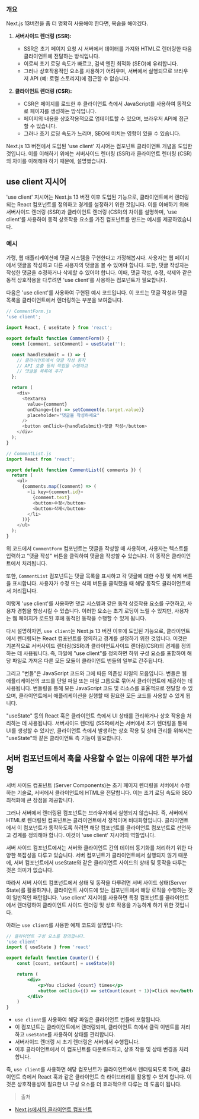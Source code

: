 ### 개요

Next.js 13버전을 좀 더 명확히 사용해야 한다면, 복습을 해야겠다.

1. **서버사이드 렌더링 (SSR):**

    - SSR은 초기 페이지 요청 시 서버에서 데이터를 가져와 HTML로 렌더링한 다음 클라이언트에 전달하는 방식입니다.
    - 이로써 초기 로딩 속도가 빠르고, 검색 엔진 최적화 (SEO)에 유리합니다.
    - 그러나 상호작용적인 요소를 사용하기 어려우며, 서버에서 실행되므로 브라우저 API (예: 로컬 스토리지)에 접근할 수 없습니다.

2. **클라이언트 렌더링 (CSR):**

    - CSR은 페이지를 로드한 후 클라이언트 측에서 JavaScript를 사용하여 동적으로 페이지를 생성하는 방식입니다.
    - 페이지의 내용을 상호작용적으로 업데이트할 수 있으며, 브라우저 API에 접근할 수 있습니다.
    - 그러나 초기 로딩 속도가 느리며, SEO에 미치는 영향이 있을 수 있습니다.

Next.js 13 버전에서 도입된 'use client' 지시어는 컴포넌트 클라이언트 개념을 도입한 것입니다. 이를 이해하기 위에는 서버사이드 렌더링 (SSR)과 클라이언트 렌더링 (CSR)의 차이를 이해해야 하기 때문에, 설명했습니다.

## use client 지시어

'use client' 지시어는 Next.js 13 버전 이후 도입된 기능으로, 클라이언트에서 렌더링되는 React 컴포넌트를 정의하고 경계를 설정하기 위한 것입니다. 이를 이해하기 위해 서버사이드 렌더링 (SSR)과 클라이언트 렌더링 (CSR)의 차이를 설명하며, 'use client'를 사용하여 동적 상호작용 요소를 가진 컴포넌트를 만드는 예시를 제공하였습니다.

### 예시

가령, 웹 애플리케이션에 댓글 시스템을 구현한다고 가정해봅시다. 사용자는 웹 페이지에서 댓글을 작성하고 다른 사용자의 댓글을 볼 수 있어야 합니다. 또한, 댓글 작성자는 작성한 댓글을 수정하거나 삭제할 수 있어야 합니다. 이때, 댓글 작성, 수정, 삭제와 같은 동적 상호작용을 다루려면 'use client'를 사용하는 컴포넌트가 필요합니다.

다음은 'use client'를 사용하여 구현된 예시 코드입니다. 이 코드는 댓글 작성과 댓글 목록을 클라이언트에서 렌더링하는 부분을 보여줍니다.

```javascript
// CommentForm.js
'use client';

import React, { useState } from 'react';

export default function CommentForm() {
  const [comment, setComment] = useState('');

  const handleSubmit = () => {
    // 클라이언트에서 댓글 작성 동작
    // API 호출 등의 작업을 수행하고
    // 댓글을 목록에 추가
  };

  return (
    <div>
      <textarea
        value={comment}
        onChange={(e) => setComment(e.target.value)}
        placeholder="댓글을 작성하세요"
      />
      <button onClick={handleSubmit}>댓글 작성</button>
    </div>
  );
}

// CommentList.js
import React from 'react';

export default function CommentList({ comments }) {
  return (
    <ul>
      {comments.map((comment) => (
        <li key={comment.id}>
          {comment.text}
          <button>수정</button>
          <button>삭제</button>
        </li>
      ))}
    </ul>
  );
}
```

위 코드에서 `CommentForm` 컴포넌트는 댓글을 작성할 때 사용하며, 사용자는 텍스트를 입력하고 "댓글 작성" 버튼을 클릭하여 댓글을 작성할 수 있습니다. 이 동작은 클라이언트에서 처리됩니다.

또한, `CommentList` 컴포넌트는 댓글 목록을 표시하고 각 댓글에 대한 수정 및 삭제 버튼을 표시합니다. 사용자가 수정 또는 삭제 버튼을 클릭했을 때 해당 동작도 클라이언트에서 처리됩니다.

이렇게 'use client'를 사용하면 댓글 시스템과 같은 동적 상호작용 요소를 구현하고, 사용자 경험을 향상시킬 수 있습니다. 이러한 요소는 초기 로딩이 느릴 수 있지만, 사용자는 웹 페이지가 로드된 후에 동적인 동작을 수행할 수 있게 됩니다.

다시 설명하자면, `use client`는 Next.js 13 버전 이후에 도입된 기능으로, 클라이언트에서 렌더링되는 React 컴포넌트를 정의하고 경계를 설정하기 위한 것입니다. 이것은 기본적으로 서버사이드 렌더링(SSR)과 클라이언트사이드 렌더링(CSR)의 경계를 정의하는 데 사용됩니다. 즉, 파일에 "use client"를 정의하면 하위 구성 요소를 포함하여 해당 파일로 가져온 다른 모든 모듈이 클라이언트 번들의 일부로 간주됩니다.

그리고 "번들"은 JavaScript 코드와 그에 따른 의존성 파일의 모음입니다. 번들은 웹 애플리케이션의 코드를 단일 파일 또는 파일 그룹으로 묶어서 클라이언트에 제공하는 데 사용됩니다. 번들링을 통해 모든 JavaScript 코드 및 리소스를 효율적으로 전달할 수 있으며, 클라이언트에서 애플리케이션을 실행할 때 필요한 모든 코드를 사용할 수 있게 됩니다.

"useState" 등의 React 훅은 클라이언트 측에서 UI 상태를 관리하거나 상호 작용을 처리하는 데 사용됩니다. 서버사이드 렌더링 (SSR)에서는 서버에서 초기 렌더링을 통해 UI를 생성할 수 있지만, 클라이언트 측에서 발생하는 상호 작용 및 상태 관리를 위해서는 "useState"와 같은 클라이언트 측 기능이 필요합니다.

## 서버 컴포넌트에서 훅을 사용할 수 없는 이유에 대한 부가설명

서버 사이드 컴포넌트 (Server Components)는 초기 페이지 렌더링을 서버에서 수행하는 기술로, 서버에서 클라이언트에 HTML을 전달합니다. 이는 초기 로딩 속도와 SEO 최적화에 큰 장점을 제공합니다.

그러나 서버에서 렌더링된 컴포넌트는 브라우저에서 실행되지 않습니다. 즉, 서버에서 HTML로 렌더링된 컴포넌트는 클라이언트에서 정적이며 비대화형입니다. 클라이언트에서 이 컴포넌트가 동작하도록 하려면 해당 컴포넌트를 클라이언트 컴포넌트로 선언하고 경계를 정의해야 합니다. 이것이 'use client' 지시어의 역할입니다.

서버 사이드 컴포넌트에서는 서버와 클라이언트 간의 데이터 동기화를 처리하기 위한 다양한 복잡성을 다루고 있습니다. 서버 컴포넌트가 클라이언트에서 실행되지 않기 때문에, 서버 컴포넌트에서 useState와 같은 클라이언트 사이드의 상태 및 동작을 다루는 것은 의미가 없습니다.

따라서 서버 사이드 컴포넌트에서 상태 및 동작을 다루려면 서버 사이드 상태(Server State)를 활용하거나, 클라이언트 사이드에 있는 컴포넌트에서 해당 로직을 수행하는 것이 일반적인 패턴입니다. 'use client' 지시어를 사용하면 특정 컴포넌트를 클라이언트에서 렌더링하여 클라이언트 사이드 렌더링 및 상호 작용을 가능하게 하기 위한 것입니다.

아래는 `use client`를 사용한 예제 코드의 설명입니다:

```jsx
// 클라이언트 구성 요소를 정의합니다.
'use client'
import { useState } from 'react'

export default function Counter() {
    const [count, setCount] = useState(0)

    return (
        <div>
            <p>You clicked {count} times</p>
            <button onClick={() => setCount(count + 1)}>Click me</button>
        </div>
    )
}
```

-   `use client`를 사용하여 해당 파일은 클라이언트 번들에 포함됩니다.
-   이 컴포넌트는 클라이언트에서 렌더링되며, 클라이언트 측에서 클릭 이벤트를 처리하고 `useState`를 사용하여 상태를 관리합니다.
-   서버사이드 렌더링 시 초기 렌더링은 서버에서 수행됩니다.
-   이후 클라이언트에서 이 컴포넌트를 다운로드하고, 상호 작용 및 상태 변경을 처리합니다.

즉, `use client`를 사용하면 해당 컴포넌트가 클라이언트에서 렌더링되도록 하며, 클라이언트 측에서 React 훅과 같은 클라이언트 측 라이브러리를 활용할 수 있게 합니다. 이것은 상호작용성이 필요한 UI 구성 요소를 더 효과적으로 다루는 데 도움이 됩니다.

> 출처

-   [Next.js에서의 클라이언트 컴포넌트](https://nextjs.org/docs/app/building-your-application/rendering/client-components)
